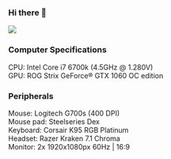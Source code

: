 ### Hi there 👋

![](https://komarev.com/ghpvc/?username=jondef&style=flat-square&color=dc143c)

### Computer Specifications
CPU: Intel Core i7 6700k (4.5GHz @ 1.280V)\
GPU: ROG Strix GeForce® GTX 1060 OC edition

### Peripherals
Mouse: Logitech G700s (400 DPI)\
Mouse pad: Steelseries Dex\
Keyboard: Corsair K95 RGB Platinum\
Headset: Razer Kraken 7.1 Chroma\
Monitor: 2x 1920x1080px 60Hz | 16:9

<!--
**jondef/jondef** is a ✨ _special_ ✨ repository because its `README.md` (this file) appears on your GitHub profile.

Here are some ideas to get you started:

- 🔭 I’m currently working on ...
- 🌱 I’m currently learning ...
- 👯 I’m looking to collaborate on ...
- 🤔 I’m looking for help with ...
- 💬 Ask me about ...
- 📫 How to reach me: ...
- 😄 Pronouns: ...
- ⚡ Fun fact: ...
-->
